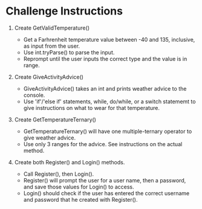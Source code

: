 # Challenge Instructions
1. Create GetValidTemperature()
    - Get a Farhrenheit temperature value between -40 and 135, inclusive, as input from the user.
    - Use int.tryParse() to parse the input.
    - Reprompt until the user inputs the correct type and the value is in range.

2. Create GiveActivityAdvice()
    - GiveActivityAdvice() takes an int and prints weather advice to the console.
    - Use 'if'/'else if' statements, while, do/while, or a switch statememt to give instructions on what to wear for that temperature.
    
3. Create GetTemperatureTernary()
    - GetTemperatureTernary() will have one multiple-ternary operator to give weather advice.
    - Use only 3 ranges for the advice. See instructions on the actual method.

4. Create both Register() and Login() methods.
    - Call Register(), then Login(). 
    - Register() will prompt the user for a user name, then a password, and save those values for Login() to access.
    - Login() should check if the user has entered the correct username and password that he created with Register().

